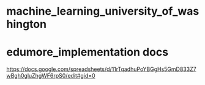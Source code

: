 # machine_learning_university_of_washington

# edumore_implementation docs

https://docs.google.com/spreadsheets/d/11rTqadhuPoYBGgHs5GmD833Z7wBgh0gluZhgWF6rpS0/edit#gid=0